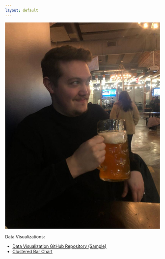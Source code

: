 ```yaml
---
layout: default
---
```


![Bronson](/pics/bronson.jfif)

Data Visualizations:

- [Data Visualization GitHub Repository (Sample)](https://github.com/danewertz/SampleDataViz)
- [Clustered Bar Chart](/DataVisualizations/index.md)
